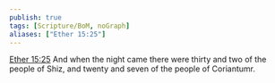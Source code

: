 ```yaml
---
publish: true
tags: [Scripture/BoM, noGraph]
aliases: ["Ether 15:25"]
---
```

[Ether 15:25](https://churchofjesuschrist.org/study/scriptures/bofm/ether/15?lang=eng&id=p25#p25) And when the night came there were thirty and two of the people of Shiz, and twenty and seven of the people of Coriantumr.
